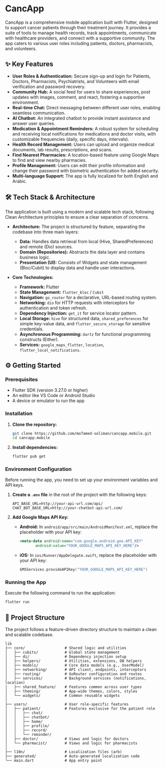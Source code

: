 # CancApp


CancApp is a comprehensive mobile application built with Flutter, designed to support cancer patients through their treatment journey. It provides a suite of tools to manage health records, track appointments, communicate with healthcare providers, and connect with a supportive community. The app caters to various user roles including patients, doctors, pharmacists, and volunteers.

## ✨ Key Features

-   **User Roles & Authentication:** Secure sign-up and login for Patients, Doctors, Pharmacists, Psychiatrists, and Volunteers with email verification and password recovery.
-   **Community Hub:** A social feed for users to share experiences, post updates with images, comment, and react, fostering a supportive environment.
-   **Real-time Chat:** Direct messaging between different user roles, enabling seamless communication.
-   **AI Chatbot:** An integrated chatbot to provide instant assistance and answer user queries.
-   **Medication & Appointment Reminders:** A robust system for scheduling and receiving local notifications for medications and doctor visits, with customizable frequencies (daily, specific days, intervals).
-   **Health Record Management:** Users can upload and organize medical documents, lab results, prescriptions, and scans.
-   **Find Nearest Pharmacies:** A location-based feature using Google Maps to find and view nearby pharmacies.
-   **Profile Management:** Users can edit their profile information and change their password with biometric authentication for added security.
-   **Multi-language Support:** The app is fully localized for both English and Arabic.

## 🛠️ Tech Stack & Architecture

The application is built using a modern and scalable tech stack, following Clean Architecture principles to ensure a clear separation of concerns.

-   **Architecture:** The project is structured by feature, separating the codebase into three main layers:
    -   **Data:** Handles data retrieval from local (Hive, SharedPreferences) and remote (Dio) sources.
    -   **Domain (Repositories):** Abstracts the data layer and contains business logic.
    -   **Presentation (UI):** Consists of Widgets and state management (Bloc/Cubit) to display data and handle user interactions.

-   **Core Technologies:**
    -   **Framework:** Flutter
    -   **State Management:** `flutter_bloc` / `Cubit`
    -   **Navigation:** `go_router` for a declarative, URL-based routing system.
    -   **Networking:** `dio` for HTTP requests with interceptors for authentication and token refresh.
    -   **Dependency Injection:** `get_it` for service locator pattern.
    -   **Local Storage:** `hive` for structured data, `shared_preferences` for simple key-value data, and `flutter_secure_storage` for sensitive credentials.
    -   **Asynchronous Programming:** `dartz` for functional programming constructs (Either).
    -   **Services:** `google_maps_flutter`, `location`, `flutter_local_notifications`.

## ⚙️ Getting Started

### Prerequisites

-   Flutter SDK (version 3.27.0 or higher)
-   An editor like VS Code or Android Studio
-   A device or emulator to run the app

### Installation

1.  **Clone the repository:**
    ```sh
    git clone https://github.com/mo7amed-soliman/cancapp.mobile.git
    cd cancapp.mobile
    ```

2.  **Install dependencies:**
    ```sh
    flutter pub get
    ```

### Environment Configuration

Before running the app, you need to set up your environment variables and API keys.

1.  **Create a `.env` file** in the root of the project with the following keys:
    ```env
    API_BASE_URL=http://your-api-url.com/api/
    CHAT_BOT_BASE_URL=http://your-chatbot-api-url.com/
    ```

2.  **Add Google Maps API Key:**
    -   **Android:** In `android/app/src/main/AndroidManifest.xml`, replace the placeholder with your API key:
        ```xml
        <meta-data android:name="com.google.android.geo.API_KEY"
               android:value="YOUR_GOOGLE_MAPS_API_KEY_HERE"/>
        ```
    -   **iOS:** In `ios/Runner/AppDelegate.swift`, replace the placeholder with your API key:
        ```swift
        GMSServices.provideAPIKey("YOUR_GOOGLE_MAPS_API_KEY_HERE")
        ```

### Running the App

Execute the following command to run the application:
```sh
flutter run
```

## 📂 Project Structure

The project follows a feature-driven directory structure to maintain a clean and scalable codebase.

```
lib
├── core/                  # Shared logic and utilities
│   ├── cubits/            # Global state management
│   ├── di/                # Dependency injection setup
│   ├── helpers/           # Utilities, extensions, DB helpers
│   ├── models/            # Core data models (e.g., UserModel)
│   ├── networking/        # API client, endpoints, interceptors
│   ├── routing/           # GoRouter configuration and routes
│   ├── services/          # Background services (notifications, location)
│   ├── shared_feature/    # Features common across user types
│   ├── theming/           # App-wide themes, colors, styles
│   └── widgets/           # Common reusable widgets
│
├── users/                 # User role-specific features
│   ├── patient/           # Features exclusive for the patient role
│   │   ├── chat/
│   │   ├── chatbot/
│   │   ├── home/
│   │   ├── profile/
│   │   ├── record/
│   │   └── reminder/
│   ├── doctor/            # Views and logic for doctors
│   └── pharmacist/        # Views and logic for pharmacists
│
├── l10n/                  # Localization files (arb)
├── generated/             # Auto-generated localization code
└── main.dart              # App entry point
